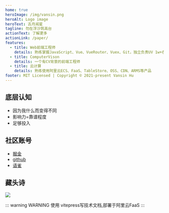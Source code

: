 ```yaml
---
home: true
heroImage: /img/vansin.png
heroAlt: Logo image
heroText: 古月闻星
tagline: 勿在浮沙筑高台
actionText: 了解更多
actionLink: /paper/
features:
  - title: Web前端工程师
    details: 熟练掌握JavaScript、Vue、VueRouter、Vuex、Git，独立负责UV 1w+在的在线教育项目，有一定的前端性能优化经验
  - title: ComputerVison
    details: 一个有CV背景的前端工程师
  - title: 云计算
    details: 熟练使用阿里云ECS、FaaS、TableStore、OSS、CDN、ARMS等产品
footer: MIT Licensed | Copyright © 2021-present Vansin Hu
---
```



## 底层认知

- 因为我什么而变得不同 
- 影响力=靠谱程度
- 足够投入

## 社区账号

- [掘金](https://juejin.cn/user/2999123453413191/posts)
- [github](https://github.com/vansin)
- [语雀](https://www.yuque.com/vansin)

## 藏头诗

![](https://moonstarimg.oss-cn-hangzhou.aliyuncs.com/picgo_imgvansin.png)


::: warning WARNING
使用 vitepress写技术文档,部署于阿里云FaaS
:::